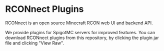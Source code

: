 # RCONnect Plugins
RCONnect is an open source Minecraft RCON web UI and backend API.

We provide plugins for SpigotMC servers for improved features.
You can download RCONnect plugins from this repository, by clicking the plugin.jar file and clicking "View Raw".
